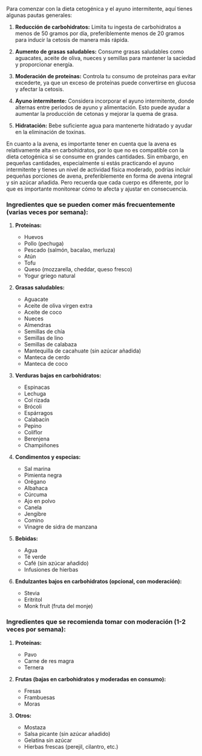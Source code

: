 
Para comenzar con la dieta cetogénica y el ayuno intermitente, aquí tienes algunas pautas generales:

1. **Reducción de carbohidratos:** Limita tu ingesta de carbohidratos a menos de 50 gramos por día, preferiblemente menos de 20 gramos para inducir la cetosis de manera más rápida.

2. **Aumento de grasas saludables:** Consume grasas saludables como aguacates, aceite de oliva, nueces y semillas para mantener la saciedad y proporcionar energía.

3. **Moderación de proteínas:** Controla tu consumo de proteínas para evitar excederte, ya que un exceso de proteínas puede convertirse en glucosa y afectar la cetosis.

4. **Ayuno intermitente:** Considera incorporar el ayuno intermitente, donde alternas entre períodos de ayuno y alimentación. Esto puede ayudar a aumentar la producción de cetonas y mejorar la quema de grasa.

5. **Hidratación:** Bebe suficiente agua para mantenerte hidratado y ayudar en la eliminación de toxinas.

En cuanto a la avena, es importante tener en cuenta que la avena es relativamente alta en carbohidratos, por lo que no es compatible con la dieta cetogénica si se consume en grandes cantidades. Sin embargo, en pequeñas cantidades, especialmente si estás practicando el ayuno intermitente y tienes un nivel de actividad física moderado, podrías incluir pequeñas porciones de avena, preferiblemente en forma de avena integral y sin azúcar añadida. Pero recuerda que cada cuerpo es diferente, por lo que es importante monitorear cómo te afecta y ajustar en consecuencia.



### Ingredientes que se pueden comer más frecuentemente (varias veces por semana):

1. **Proteínas:**
    
    - Huevos
    - Pollo (pechuga)
    - Pescado (salmón, bacalao, merluza)
    - Atún
    - Tofu
    - Queso (mozzarella, cheddar, queso fresco)
    - Yogur griego natural
2. **Grasas saludables:**
    
    - Aguacate
    - Aceite de oliva virgen extra
    - Aceite de coco
    - Nueces
    - Almendras
    - Semillas de chía
    - Semillas de lino
    - Semillas de calabaza
    - Mantequilla de cacahuate (sin azúcar añadida)
    - Manteca de cerdo
    - Manteca de coco
3. **Verduras bajas en carbohidratos:**
    
    - Espinacas
    - Lechuga
    - Col rizada
    - Brócoli
    - Espárragos
    - Calabacín
    - Pepino
    - Coliflor
    - Berenjena
    - Champiñones
4. **Condimentos y especias:**
    
    - Sal marina
    - Pimienta negra
    - Orégano
    - Albahaca
    - Cúrcuma
    - Ajo en polvo
    - Canela
    - Jengibre
    - Comino
    - Vinagre de sidra de manzana
5. **Bebidas:**
    
    - Agua
    - Té verde
    - Café (sin azúcar añadido)
    - Infusiones de hierbas
6. **Endulzantes bajos en carbohidratos (opcional, con moderación):**
    
    - Stevia
    - Eritritol
    - Monk fruit (fruta del monje)

### Ingredientes que se recomienda tomar con moderación (1-2 veces por semana):

1. **Proteínas:**
    
    - Pavo
    - Carne de res magra
    - Ternera
2. **Frutas (bajas en carbohidratos y moderadas en consumo):**
    
    - Fresas
    - Frambuesas
    - Moras
3. **Otros:**
    
    - Mostaza
    - Salsa picante (sin azúcar añadido)
    - Gelatina sin azúcar
    - Hierbas frescas (perejil, cilantro, etc.)


